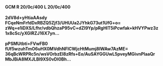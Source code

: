 #### GCM R 20/0c/400 L 20/0c/400
**2dV8d+yHtiaAAsdy**<br/>**FCqeNmFrfdDxRBZQ5Zjf3/UHUUa2JYhkG73ut1UfG+o=**<br/>**zWq+e1iDXS/Lfhr/vdbQhzaP95vC+dZI9Yp/pRgHlT5iPcwfak+kHVYPwz3z1x8cSc/yXGIRZJ16X7yn...**<br/><br/>
**pPSMUtbti+FVwFB0**<br/>**fUf5wzuhTmO6uHX0MVdhNFlCWjcHtMumj8IWAw7AzME=**<br/>**36qBcWRPRc5n/wsVOrbzEl8zRfs+Eo/AuSAYGGUwL5pveyMGivnPlaaQrMbJBiA8MXJLBI9XS0vDI0Bh...**